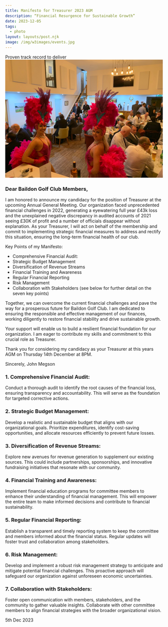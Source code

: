 ```yaml
---
title: Manifesto for Treasurer 2023 AGM
description: “Financial Resurgence for Sustainable Growth”
date: 2023-12-05
tags:
  - photo
layout: layouts/post.njk
image: /img/w3images/events.jpg
---
```

Proven track record to deliver
<img src="/img/w3images/events.jpg" class="w3-image" alt="Club Dinner 2019">


<h3>Dear Baildon Golf Club Members,</h3>


I am honored to announce my candidacy for the position of Treasurer at the upcoming Annual General Meeting. Our organization faced unprecedented financial challenges in 2022, generating a eyewatering full year £43k loss and the unexplained negative discrepancy in audited accounts of 2021 seeing £30K of profit and a number of officials disappear without explanation. As your Treasurer, I will act on behalf of the membership and commit to implementing strategic financial measures to address and rectify this situation, ensuring the long-term financial health of our club.

Key Points of my Manifesto:
* Comprehensive Financial Audit:
* Strategic Budget Management
* Diversification of Revenue Streams
* Financial Training and Awareness
* Regular Financial Reporting
* Risk Management
* Collaboration with Stakeholders
(see below for further detail on the seven key points)

Together, we can overcome the current financial challenges and pave the way for a prosperous future for Baildon Golf Club. I am dedicated to ensuring the responsible and effective management of our finances, working diligently to restore financial stability and drive sustainable growth.

Your support will enable us to build a resilient financial foundation for our organization. I am eager to contribute my skills and commitment to this crucial role as Treasurer.

Thank you for considering my candidacy as your Treasurer at this years AGM on Thursday 14th December at 8PM.

Sincerely,
John Megson

<h3> 1.      Comprehensive Financial Audit: </h3>
Conduct a thorough audit to identify the root causes of the financial loss, ensuring transparency and accountability. This will serve as the foundation for targeted corrective actions.
<h3> 2.      Strategic Budget Management:</h3>
Develop a realistic and sustainable budget that aligns with our organizational goals. Prioritize expenditures, identify cost-saving opportunities, and allocate resources efficiently to prevent future losses.
<h3> 3.      Diversification of Revenue Streams:</h3>
Explore new avenues for revenue generation to supplement our existing sources. This could include partnerships, sponsorships, and innovative fundraising initiatives that resonate with our community.
<h3> 4.      Financial Training and Awareness:</h3>
Implement financial education programs for committee members to enhance their understanding of financial management. This will empower the entire team to make informed decisions and contribute to financial sustainability.
<h3> 5.      Regular Financial Reporting:</h3>
Establish a transparent and timely reporting system to keep the committee and members informed about the financial status. Regular updates will foster trust and collaboration among stakeholders.
<h3> 6.      Risk Management:</h3>
Develop and implement a robust risk management strategy to anticipate and mitigate potential financial challenges. This proactive approach will safeguard our organization against unforeseen economic uncertainties.
<h3> 7.      Collaboration with Stakeholders:</h3>
Foster open communication with members, stakeholders, and the community to gather valuable insights. Collaborate with other committee members to align financial strategies with the broader organizational vision.

5th Dec 2023
